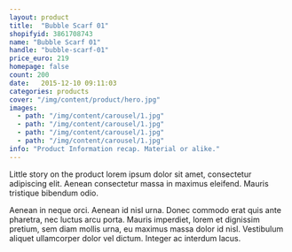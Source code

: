 ```yaml
---
layout: product
title:  "Bubble Scarf 01"
shopifyid: 3861708743
name: "Bubble Scarf 01"
handle: "bubble-scarf-01"
price_euro: 219
homepage: false
count: 200
date:   2015-12-10 09:11:03
categories: products
cover: "/img/content/product/hero.jpg"
images:
  - path: "/img/content/carousel/1.jpg"
  - path: "/img/content/carousel/1.jpg"
  - path: "/img/content/carousel/1.jpg"
  - path: "/img/content/carousel/1.jpg"
info: "Product Information recap. Material or alike."
---
```


Little story on the product lorem ipsum dolor sit amet, consectetur adipiscing elit. Aenean consectetur massa in maximus eleifend. Mauris  tristique bibendum odio.

Aenean in neque orci. Aenean id nisl urna. Donec commodo erat quis ante pharetra, nec luctus arcu porta. Mauris imperdiet, lorem et dignissim pretium, sem diam mollis urna, eu maximus massa dolor id nisl. Vestibulum aliquet ullamcorper dolor vel dictum. Integer ac interdum lacus.
